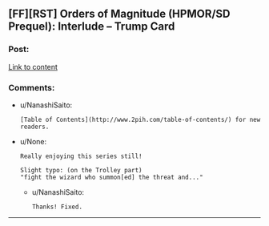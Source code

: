## [FF][RST] Orders of Magnitude (HPMOR/SD Prequel): Interlude – Trump Card

### Post:

[Link to content](http://www.2pih.com/orders-of-magnitude/orders-of-magnitude-interlude-trump-card/)

### Comments:

- u/NanashiSaito:
  ```
  [Table of Contents](http://www.2pih.com/table-of-contents/) for new readers.
  ```

- u/None:
  ```
  Really enjoying this series still!

  Slight typo: (on the Trolley part)
  "fight the wizard who summon[ed] the threat and..."
  ```

  - u/NanashiSaito:
    ```
    Thanks! Fixed.
    ```

---

